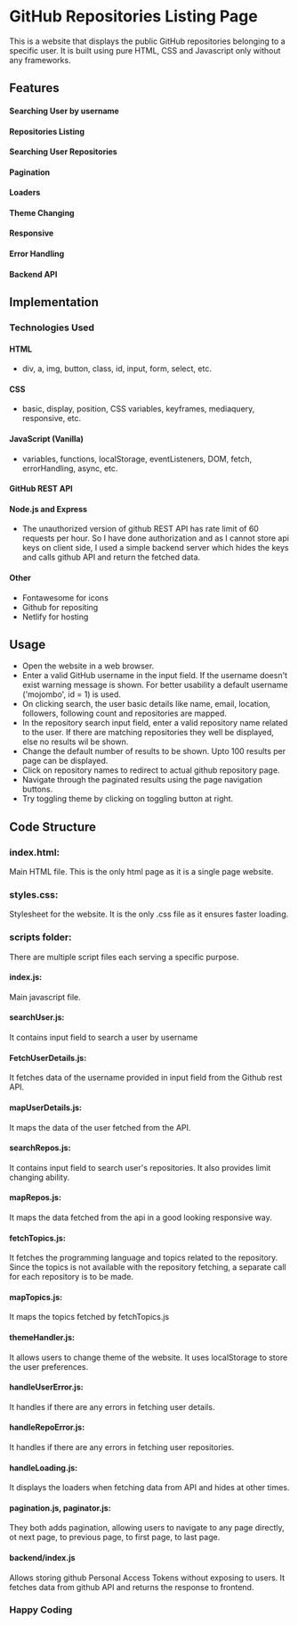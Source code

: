 # GitHub Repositories Listing Page
This is a website that displays the public GitHub repositories belonging to a specific user. It is built using pure HTML, CSS and Javascript only without any frameworks.

## Features
#### Searching User by username
#### Repositories Listing
#### Searching User Repositories
#### Pagination
#### Loaders
#### Theme Changing
#### Responsive
#### Error Handling
#### Backend API

## Implementation

### Technologies Used
#### HTML
- div, a, img, button, class, id, input, form, select, etc.
#### CSS
- basic, display, position, CSS variables, keyframes, mediaquery, responsive, etc.
#### JavaScript (Vanilla)
- variables, functions, localStorage, eventListeners, DOM, fetch, errorHandling, async, etc.
#### GitHub REST API
#### Node.js and Express
- The unauthorized version of github REST API has rate limit of 60 requests per hour. So I have done authorization and as I cannot store api keys on client side, I used a simple backend server which hides the keys and calls github API and return the fetched data.
#### Other
- Fontawesome for icons
- Github for repositing
- Netlify for hosting

## Usage
- Open the website in a web browser.
- Enter a valid GitHub username in the input field. If the username doesn't exist warning message is shown. For better usability a default username ('mojombo', id = 1) is used. 
- On clicking search, the user basic details like name, email, location, followers, following count and repositories are mapped.
- In the repository search input field, enter a valid repository name related to the user. If there are matching repositories they well be displayed, else no results wil be shown.
- Change the default number of results to be shown. Upto 100 results per page can be displayed.
- Click on repository names to redirect to actual github repository page. 
- Navigate through the paginated results using the page navigation buttons.
- Try toggling theme by clicking on toggling button at right.
  
## Code Structure

### index.html: 
Main HTML file. This is the only html page as it is a single page website.

### styles.css: 
Stylesheet for the website. It is the only .css file as it ensures faster loading.

### scripts folder: 
There are multiple script files each serving a specific purpose.

#### index.js:
Main javascript file.
#### searchUser.js:
It contains input field to search a user by username
#### FetchUserDetails.js:
It fetches data of the username provided in input field from the Github rest API.
#### mapUserDetails.js:
It maps the data of the user fetched from the API.
#### searchRepos.js:
It contains input field to search user's repositories. It also provides limit changing ability.
#### mapRepos.js:
It maps the data fetched from the api in a good looking responsive way.
#### fetchTopics.js:
It fetches the programming language and topics related to the repository. Since the topics is not available with the repository fetching, a separate call for each repository is to be made.
#### mapTopics.js:
It maps the topics fetched by fetchTopics.js
#### themeHandler.js:
It allows users to change theme of the website.
It uses localStorage to store the user preferences.
#### handleUserError.js:
It handles if there are any errors in fetching user details.
#### handleRepoError.js:
It handles if there are any errors in fetching user repositories.
#### handleLoading.js:
It displays the loaders when fetching data from API and hides at other times.
#### pagination.js, paginator.js:
They both adds pagination, allowing users to navigate to any page directly, ot next page, to previous page, to first page, to last page.

#### backend/index.js
Allows storing github Personal Access Tokens without exposing to users. It fetches data from github API and returns the response to frontend.
### Happy Coding
